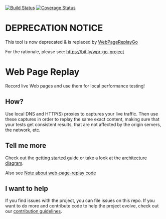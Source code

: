 [![Build
Status](https://travis-ci.org/chromium/web-page-replay.png)](https://travis-ci.org/chromium/web-page-replay)
[![Coverage
Status](https://coveralls.io/repos/chromium/web-page-replay/badge.svg)](https://coveralls.io/r/chromium/web-page-replay)

# DEPRECATION NOTICE
This tool is now deprecated & is replaced by
[WebPageReplayGo](https://github.com/catapult-project/catapult/blob/master/web_page_replay_go/README.md)

For the rationale, please see: https://bit.ly/wpr-go-project

# Web Page Replay
Record live Web pages and use them for local performance testing!

## How?
Use local DNS and HTTP(S) proxies to captures your live traffic. Then
use these captures in order to replay the same exact content, making
sure that your tests get consistent results, that are not affected by
the origin servers, the network, etc.

## Tell me more
Check out the [getting
started](documentation/GettingStarted.md) guide or take a
look at the [architecture
diagram](documentation/WebPageReplayDiagram.png).

Also see [Note about web-page-replay
code](https://docs.google.com/document/d/1cehHn3Lig7UYw_7pqQJjkbPTV3kS11EYwjKO-6jT0c8)

## I want to help
If you find issues with the project, you can file issues on this repo.
If you want to do more and contribute code to help the project evolve,
check out our [contribution
guidelines](documentation/Contributing.md).

